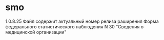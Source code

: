 # smo
1.0.8.25
Файл содержит актуальный номер релиза раширения Форма федерального статистического наблюдения N 30 "Сведения о медицинской организации"
